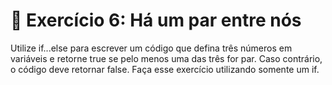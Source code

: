 # 🚀 Exercício 6: Há um par entre nós

Utilize if...else para escrever um código que defina três números em variáveis e retorne true se pelo menos uma das três for par. Caso contrário, o código deve retornar false.
Faça esse exercício utilizando somente um if.
